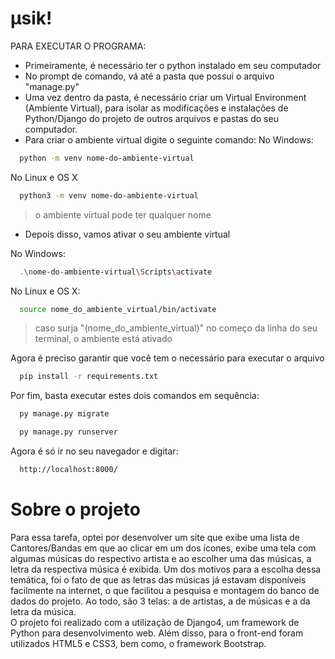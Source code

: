 # μsik!

PARA EXECUTAR O PROGRAMA:

- Primeiramente, é necessário ter o python instalado em seu computador
- No prompt de comando, vá até a pasta que possui o arquivo "manage.py"
- Uma vez dentro da pasta, é necessário criar um Virtual Environment (Ambiente Virtual), para isolar as modificações e instalações de Python/Django do projeto de outros arquivos e pastas do seu computador.
- Para criar o ambiente virtual digite o seguinte comando:
No Windows:
```sh
  python -m venv nome-do-ambiente-virtual
```
No Linux e OS X
```sh
  python3 -m venv nome-do-ambiente-virtual
```
>o ambiente virtual pode ter qualquer nome

- Depois disso, vamos ativar o seu ambiente virtual

No Windows:
```sh
  .\nome-do-ambiente-virtual\Scripts\activate
```
No Linux e OS X:
```sh
  source nome_do_ambiente_virtual/bin/activate
```
>caso surja "(nome_do_ambiente_virtual)" no começo da linha do seu terminal, o ambiente está ativado

Agora é preciso garantir que você tem o necessário para executar o arquivo
```sh
  pip install -r requirements.txt
```
Por fim, basta executar estes dois comandos em sequência:
```sh
  py manage.py migrate
```
```sh
  py manage.py runserver
```
Agora é só ir no seu navegador e digitar:
```sh
  http://localhost:8000/
```
# Sobre o projeto

  Para essa tarefa, optei por desenvolver um site que exibe uma lista de Cantores/Bandas em que ao clicar em um dos ícones, exibe uma tela com algumas músicas do respectivo artista e ao escolher uma das músicas, a letra da respectiva música é exibida. Um dos motivos para a escolha dessa temática, foi o fato de que as letras das músicas já estavam disponíveis facilmente na internet, o que facilitou a pesquisa e montagem do banco de dados do projeto. Ao todo, são 3 telas: a de artistas, a de músicas e a da letra da música.  
  O projeto foi realizado com a utilização de Django4, um framework de Python para desenvolvimento web. Além disso, para o front-end foram utilizados HTML5 e CSS3, bem como, o framework Bootstrap.   
